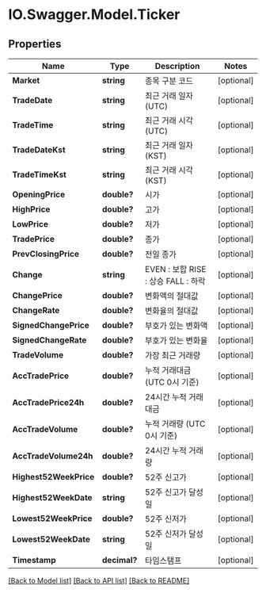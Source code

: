 # IO.Swagger.Model.Ticker
## Properties

Name | Type | Description | Notes
------------ | ------------- | ------------- | -------------
**Market** | **string** | 종목 구분 코드 | [optional] 
**TradeDate** | **string** | 최근 거래 일자(UTC) | [optional] 
**TradeTime** | **string** | 최근 거래 시각(UTC) | [optional] 
**TradeDateKst** | **string** | 최근 거래 일자(KST) | [optional] 
**TradeTimeKst** | **string** | 최근 거래 시각(KST) | [optional] 
**OpeningPrice** | **double?** | 시가 | [optional] 
**HighPrice** | **double?** | 고가 | [optional] 
**LowPrice** | **double?** | 저가 | [optional] 
**TradePrice** | **double?** | 종가 | [optional] 
**PrevClosingPrice** | **double?** | 전일 종가 | [optional] 
**Change** | **string** | EVEN : 보합 RISE : 상승 FALL : 하락  | [optional] 
**ChangePrice** | **double?** | 변화액의 절대값 | [optional] 
**ChangeRate** | **double?** | 변화율의 절대값 | [optional] 
**SignedChangePrice** | **double?** | 부호가 있는 변화액 | [optional] 
**SignedChangeRate** | **double?** | 부호가 있는 변화율 | [optional] 
**TradeVolume** | **double?** | 가장 최근 거래량 | [optional] 
**AccTradePrice** | **double?** | 누적 거래대금 (UTC 0시 기준) | [optional] 
**AccTradePrice24h** | **double?** | 24시간 누적 거래대금 | [optional] 
**AccTradeVolume** | **double?** | 누적 거래량 (UTC 0시 기준) | [optional] 
**AccTradeVolume24h** | **double?** | 24시간 누적 거래량 | [optional] 
**Highest52WeekPrice** | **double?** | 52주 신고가 | [optional] 
**Highest52WeekDate** | **string** | 52주 신고가 달성일 | [optional] 
**Lowest52WeekPrice** | **double?** | 52주 신저가 | [optional] 
**Lowest52WeekDate** | **string** | 52주 신저가 달성일 | [optional] 
**Timestamp** | **decimal?** | 타임스탬프 | [optional] 

[[Back to Model list]](../README.md#documentation-for-models) [[Back to API list]](../README.md#documentation-for-api-endpoints) [[Back to README]](../README.md)

